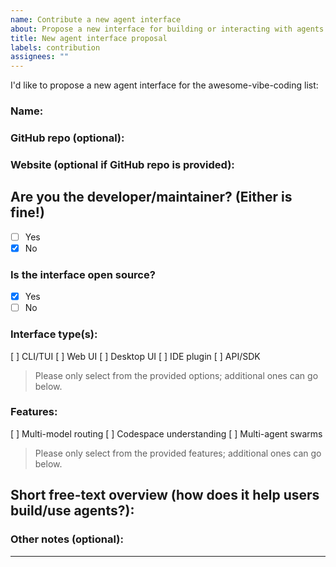 ```yaml
---
name: Contribute a new agent interface
about: Propose a new interface for building or interacting with agents!
title: New agent interface proposal
labels: contribution
assignees: ""
---
```


I'd like to propose a new agent interface for the awesome-vibe-coding list:

### Name: 

### GitHub repo (optional): 

### Website (optional if GitHub repo is provided): 

## Are you the developer/maintainer? (Either is fine!)

- [ ] Yes
- [x] No

### Is the interface open source?

- [x] Yes
- [ ] No

### Interface type(s):

[ ] CLI/TUI
[ ] Web UI
[ ] Desktop UI
[ ] IDE plugin
[ ] API/SDK

> Please only select from the provided options; additional ones can go below.

### Features:

[ ] Multi-model routing
[ ] Codespace understanding
[ ] Multi-agent swarms

> Please only select from the provided features; additional ones can go below.

## Short free-text overview (how does it help users build/use agents?):

<overview>

<!-- e.g.
AgentShell is a TUI that orchestrates multi-agent workflows with streaming output, filesystem access, and hot-reloadable tools.
-->

### Other notes (optional):

<notes>

---

<!--
 - Contributions should be fully functioning and publicly available
 - Your contribution will be edited by our AI agents, and may be moved to a different category
-->
